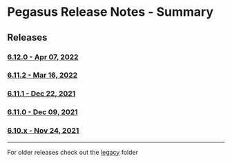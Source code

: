 # Pegasus Release Notes - Summary

## Releases

### [6.12.0 - Apr 07, 2022](https://github.com/dctdevelop/pegasus/blob/master/releases/6.12.0.release.md)

### [6.11.2 - Mar 16, 2022](https://github.com/dctdevelop/pegasus/blob/master/releases/6.11.2.release.md)

### [6.11.1 - Dec 22, 2021](https://github.com/dctdevelop/pegasus/blob/master/releases/6.11.1.release.md)

### [6.11.0 - Dec 09, 2021](https://github.com/dctdevelop/pegasus/blob/master/releases/6.11.0.release.md)

### [6.10.x - Nov 24, 2021](https://github.com/dctdevelop/pegasus/blob/master/releases/6.10.0.release.md)

---

For older releases check out the [legacy](https://github.com/dctdevelop/pegasus/blob/master/releases/legacy) folder